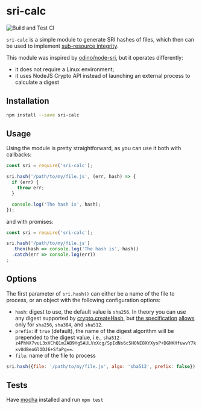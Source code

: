# sri-calc

![Build and Test CI](https://github.com/sjinks/sri-calc/workflows/Build%20and%20Test%20CI/badge.svg)

`sri-calc` is a simple module to generate SRI hashes of files, which then can be used to implement [sub-resource integrity](https://developer.mozilla.org/en-US/docs/Web/Security/Subresource_Integrity).

This module was inspired by [odino/node-sri](https://github.com/odino/node-sri), but it operates differently:
  * it does not require a Linux environment;
  * it uses NodeJS Crypto API instead of launching an external process to calculate a digest

## Installation

```bash
npm install --save sri-calc
```

## Usage

Using the module is pretty straightforward, as you can use it
both with callbacks:

``` javascript
const sri = require('sri-calc');

sri.hash('/path/to/my/file.js', (err, hash) => {
  if (err) {
    throw err;
  }

  console.log('The hash is', hash);
});
```

and with promises:

``` javascript
const sri = require('sri-calc');

sri.hash('/path/to/my/file.js')
  .then(hash => console.log('The hash is', hash))
  .catch(err => console.log(err))
;
```

## Options

The first parameter of `sri.hash()` can either be a name of the file to process, or an object with the following configuration options:

  * `hash`: digest to use, the default value is `sha256`. In theory you can use any digest supported by [crypto.createHash](https://nodejs.org/api/crypto.html#crypto_crypto_createhash_algorithm_options),
    but [the specification](https://w3c.github.io/webappsec-subresource-integrity/#grammardef-hash-algo) [allows](https://w3c.github.io/webappsec-csp/2/#source-list-valid-hashes) only for
    `sha256`, `sha384`, and `sha512`.
  * `prefix`: if `true` (default), the name of the digest algorithm will be prepended to the digest value, i.e., `sha512-z4PhNX7vuL3xVChQ1m2AB9Yg5AULVxXcg/SpIdNs6c5H0NE8XYXysP+DGNKHfuwvY7kxvUdBeoGlODJ6+SfaPg==`.
  * `file`: name of the file to process


``` javascript
sri.hash({file: '/path/to/my/file.js', algo: 'sha512', prefix: false}) // z4PhNX7vuL3xVChQ1m2AB9Yg5AULVxXcg/SpIdNs6c5H0NE8XYXysP+DGNKHfuwvY7kxvUdBeoGlODJ6+SfaPg==
```

## Tests

Have [mocha](https://mochajs.org/) installed and run `npm test`
